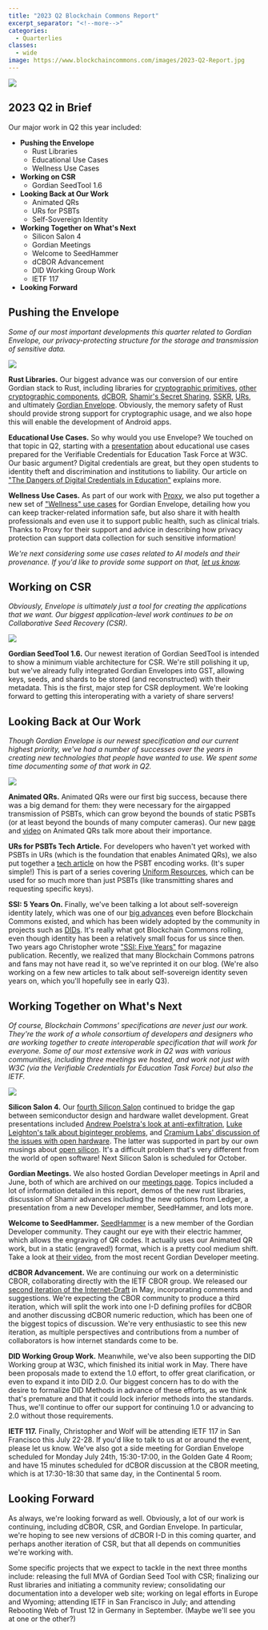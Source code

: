 ```yaml
---
title: "2023 Q2 Blockchain Commons Report"
excerpt_separator: "<!--more-->"
categories:
  - Quarterlies
classes:
  - wide
image: https://www.blockchaincommons.com/images/2023-Q2-Report.jpg
---
```


![](https://www.blockchaincommons.com/images/2023-Q2-Report.jpg)

## 2023 Q2 in Brief

Our major work in Q2 this year included:

* **Pushing the Envelope**
   * Rust Libraries
   * Educational Use Cases
   * Wellness Use Cases
* **Working on CSR**
   * Gordian SeedTool 1.6
* **Looking Back at Our Work**
   * Animated QRs
   * URs for PSBTs
   * Self-Sovereign Identity
* **Working Together on What's Next**
   * Silicon Salon 4
   * Gordian Meetings
   * Welcome to SeedHammer
   * dCBOR Advancement
   * DID Working Group Work
   * IETF 117
* **Looking Forward**

## Pushing the Envelope

_Some of our most important developments this quarter related to Gordian Envelope, our privacy-protecting structure for the storage and transmission of sensitive data._

[![](https://www.blockchaincommons.com/images/edu-hashes.jpg)](https://www.blockchaincommons.com/introduction/Envelope-Intro/)

**Rust Libraries.** Our biggest advance was our conversion of our entire Gordian stack to Rust, including libraries for [cryptographic primitives](https://github.com/BlockchainCommons/bc-crypto-rust), [other cryptographic components](https://github.com/BlockchainCommons/bc-components-rust), [dCBOR](https://github.com/BlockchainCommons/bc-dcbor-rust), [Shamir's Secret Sharing](https://github.com/BlockchainCommons/bc-shamir-rust), [SSKR](https://github.com/BlockchainCommons/bc-sskr-rust), [URs](https://github.com/BlockchainCommons/bc-ur-rust), and ultimately [Gordian Envelope](https://github.com/BlockchainCommons/bc-envelope-rust). Obviously, the memory safety of Rust should provide strong support for cryptographic usage, and we also hope this will enable the development of Android apps.

**Educational Use Cases.** So why would you use Envelope? We touched on that topic in Q2, starting with a [presentation](https://www.blockchaincommons.com/assets/pdfs/digital-credentials-next-step.pdf) about educational use cases prepared for the Verifiable Credentials for Education Task Force at W3C. Our basic argument? Digital credentials are great, but they open students to identity theft and discrimination and institutions to liability. Our article on ["The Dangers of Digital Credentials in Education"](https://www.blockchaincommons.com/articles/Dangerous-Educational-Credentials/) explains more.

**Wellness Use Cases.** As part of our work with [Proxy](https://www.proxy.com/), we also put together a new set of ["Wellness" use cases](https://github.com/BlockchainCommons/Gordian/blob/master/Envelope/Use-Cases/Wellness.md) for Gordian Envelope, detailing how you can keep tracker-related information safe, but also share it with health professionals and even use it to support public health, such as clinical trials. Thanks to Proxy for their support and advice in describing how privacy protection can support data collection for such sensitive information!

_We're next considering some use cases related to AI models and their provenance. If you'd like to provide some support on that, [let us know](mailto:team@blockchaincommons.com)._

## Working on CSR

_Obviously, Envelope is ultimately just a tool for creating the applications that we want. Our biggest application-level work continues to be on Collaborative Seed Recovery (CSR)._

[![](https://www.blockchaincommons.com/images/sskr-envelope.jpg)](https://github.com/BlockchainCommons/Gordian/blob/master/CSR/README.md)

**Gordian SeedTool 1.6.** Our newest iteration of Gordian SeedTool is intended to show a minimum viable architecture for CSR. We're still polishing it up, but we've already fully integrated Gordian Envelopes into GST, allowing keys, seeds, and shards to be stored (and reconstructed) with their metadata. This is the first, major step for CSR deployment. We're looking forward to getting this interoperating with a variety of share servers!

## Looking Back at Our Work

_Though Gordian Envelope is our newest specification and our current highest priority, we've had a number of successes over the years in creating new technologies that people have wanted to use. We spent some time documenting some of that work in Q2._

[![](https://www.blockchaincommons.com/images/animated-qrs-thumbnail.jpg)](https://www.youtube.com/watch?v=HsFF5HPKQIk)

**Animated QRs.** Animated QRs were our first big success, because there was a big demand for them: they were necessary for the airgapped transmission of PSBTs, which can grow beyond the bounds of static PSBTs (or at least beyond the bounds of many computer cameras). Our new [page](https://www.blockchaincommons.com/devs/animated-qrs.html) and [video](https://www.youtube.com/watch?v=HsFF5HPKQIk) on Animated QRs talk more about their importance.

**URs for PSBTs Tech Article.** For developers who haven't yet worked with PSBTs in URs (which is the foundation that enables Animated QRs), we also put together a [tech article](https://github.com/BlockchainCommons/crypto-commons/blob/master/Docs/ur-4-psbt.md) on how the PSBT encoding works. (It's super simple!) This is part of a series covering [Uniform Resources](https://github.com/BlockchainCommons/crypto-commons/blob/master/Docs/ur-1-overview.md), which can be used for so much more than just PSBTs (like transmitting shares and requesting specific keys).

**SSI: 5 Years On.** Finally, we've been talking a lot about self-sovereign identity lately, which was one of our [big advances](https://www.lifewithalacrity.com/2016/04/the-path-to-self-soverereign-identity.html) even before Blockchain Commons existed, and which has been widely adopted by the community in projects such as [DIDs](https://www.w3.org/TR/did-core/). It's really what got Blockchain Commons rolling, even though identity has been a relatively small focus for us since then. Two years ago Christopher wrote ["SSI: Five Years"](https://www.blockchaincommons.com/musings/SSI-5-Years-On/) for magazine publication. Recently, we realized that many Blockchain Commons patrons and fans may not have read it, so we've reprinted it on our blog. (We're also working on a few new articles to talk about self-sovereign identity seven years on, which you'll hopefully see in early Q3).

## Working Together on What's Next

_Of course, Blockchain Commons' specifications are never just our work. They're the work of a whole consortium of developers and designers who are working together to create interoperable specification that will work for everyone. Some of our most extensive work in Q2 was with various communities, including three meetings we hosted, and work not just with W3C (via the Verifiable Credentials for Education Task Force) but also the IETF._

[![](https://www.blockchaincommons.com/images/meetings-chart.jpg)](https://github.com/BlockchainCommons/Gordian-Developer-Community/tree/master/meetings#detailed-list-of-meeting-summaries-with-archives-of-video-mp3-and-transcripts)

**Silicon Salon 4.** Our [fourth Silicon Salon](https://www.siliconsalon.info/salon4/) continued to bridge the gap between semiconductor design and hardware wallet development. Great presentations included [Andrew Poelstra's look at anti-exfiltration](https://www.siliconsalon.info/salon4/#andrew-poelstra-presentation), [Luke Leighton's talk about biginteger problems](https://www.siliconsalon.info/salon4/#luke-leighton--david-calderwood-presentation), and [Cramium Labs' discussion of the issues with open hardware](https://www.siliconsalon.info/salon4/#cramium-labs-presentation). The latter was supported in part by our own musings about [open silicon](https://www.blockchaincommons.com/musings/musings-open-silicon/). It's a difficult problem that's very different from the world of open software! Next Silicon Salon is scheduled for October.

**Gordian Meetings.** We also hosted Gordian Developer meetings in April and June, both of which are archived on our [meetings page](https://github.com/BlockchainCommons/Gordian-Developer-Community/blob/master/meetings/README.md#detailed-list-of-meeting-summaries-with-archives-of-video-mp3-and-transcripts). Topics included a lot of information detailed in this report, demos of the new rust libraries, discussion of Shamir advances including the new options from Ledger, a presentation from a new Developer member, SeedHammer, and lots more.

**Welcome to SeedHammer.** [SeedHammer](https://seedhammer.com/) is a new member of the Gordian Developer community. They caught our eye with their electric hammer, which allows the engraving of QR codes. It actually uses our Animated QR work, but in a static (engraved!) format, which is a pretty cool medium shift. Take a look at [their video](https://www.youtube.com/watch?v=fXP9LjnLAfo), from the most recent Gordian Developer meeting.

**dCBOR Advancement.** We are continuing our work on a  deterministic CBOR, collaborating directly with the IETF CBOR group. We released our [second iteration of the Internet-Draft](https://datatracker.ietf.org/doc/draft-mcnally-deterministic-cbor/) in May, incorporating comments and suggestions. We're expecting the CBOR community to produce a third iteration, which will split the work into one I-D defining profiles for dCBOR and another discussing dCBOR numeric reduction, which has been one of the biggest topics of discussion. We're very enthusiastic to see this new iteration, as multiple perspectives and contributions from a number of collaborators is how internet standards come to be.

**DID Working Group Work.** Meanwhile, we've also been supporting the DID Working group at W3C, which finished its initial work in May. There have been proposals made to extend the 1.0 effort, to offer great clarification, or even to expand it into DID 2.0. Our biggest concern has to do with the desire to formalize DID Methods in advance of these efforts, as we think that's premature and that it could lock inferior methods into the standards. Thus, we'll continue to offer our support for continuing 1.0 or advancing to 2.0 without those requirements.

**IETF 117.** Finally, Christopher and Wolf will be attending IETF 117 in San Francisco this July 22-28. If you'd like to talk to us at or around the event, please let us know. We've also got a side meeting for Gordian Envelope scheduled for Monday July 24th, 15:30-17:00, in the Golden Gate 4 Room; and have 15 minutes scheduled for dCBOR discussion at the CBOR meeting, which is at 17:30-18:30 that same day, in the Continental 5 room.

## Looking Forward

As always, we're looking forward as well. Obviously, a lot of our work is continuing, including dCBOR, CSR, and Gordian Envelope. In particular, we're hoping to see new versions of dCBOR I-D in this coming quarter, and perhaps another iteration of CSR, but that all depends on communities we're working with.

Some specific projects that we expect to tackle in the next three months include: releasing the full MVA of Gordian Seed Tool with CSR; finalizing our Rust libraries and initiating a community review; consolidating our documentation into a developer web site; working on legal efforts in Europe and Wyoming; attending IETF in San Francisco in July; and attending Rebooting Web of Trust 12 in Germany in September. (Maybe we'll see you at one or the other?)
